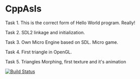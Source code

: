 # CppAsIs

Task 1.
This is the correct form of Hello World program. Really!

Task 2.
SDL2 linkage and initialization.

Task 3.
Own Micro Engine based on SDL. Micro game.

Task 4.
First triangle in OpenGL.

Task 5.
Triangles Morphing, first texture and it's animation

[![Build Status](https://travis-ci.org/oleR0/cppAsIs.svg?branch=master)](https://travis-ci.org/oleR0/cppAsIs)
